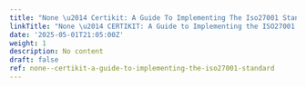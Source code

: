 ```yaml
---
title: "None \u2014 Certikit: A Guide To Implementing The Iso27001 Standard"
linkTitle: "None \u2014 CERTIKIT: A Guide to Implementing the ISO27001 Standard"
date: '2025-05-01T21:05:00Z'
weight: 1
description: No content
draft: false
ref: none--certikit-a-guide-to-implementing-the-iso27001-standard
---
```


